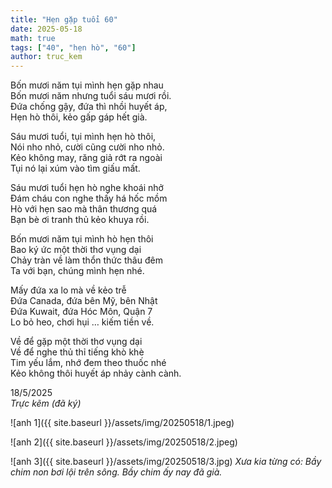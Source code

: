 ```yaml
---
title: "Hẹn gặp tuổi 60"
date: 2025-05-18
math: true
tags: ["40", "hẹn hò", "60"]
author: truc_kem  
---
```



Bốn mươi năm tụi mình hẹn gặp nhau  
Bốn mươi năm nhưng tuổi sáu mươi rồi.  
Đứa chống gậy, đứa thì nhồi huyết áp,  
Hẹn hò thôi, kẻo gấp gáp hết già.  

Sáu mươi tuổi, tụi mình hẹn hò thôi,  
Nói nho nhỏ, cười cũng cười nho nhỏ.  
Kẻo không may, răng giả rớt ra ngoài  
Tụi nó lại xúm vào tìm giấu mất.  

Sáu mươi tuổi hẹn hò nghe khoái nhở  
Đám cháu con nghe thấy há hốc mồm  
Hò với hẹn sao mà thân thương quá  
Bạn bè ơi tranh thủ kẻo khuya rồi.  

Bốn mươi năm tụi mình hò hẹn thôi  
Bao ký ức một thời thơ vụng dại  
Chảy tràn về làm thổn thức thâu đêm  
Ta với bạn, chúng mình hẹn nhé.  

Mấy đứa xa lo mà về kẻo trễ   
Đứa Canada, đứa bên Mỹ, bên Nhật  
Đứa Kuwait, đứa Hóc Môn, Quận 7  
Lo bỏ heo, chơi hụi … kiếm tiền về.  

Về để gặp một thời thơ vụng dại  
Về để nghe thủ thỉ tiếng khò khè  
Tim yếu lắm, nhớ đem theo thuốc nhé  
Kẻo không thôi huyết áp nhảy cành cành.

18/5/2025  
_Trực kẽm (đã ký)_


![anh 1]({{ site.baseurl }}/assets/img/20250518/1.jpeg)
  

![anh 2]({{ site.baseurl }}/assets/img/20250518/2.jpeg)

![anh 3]({{ site.baseurl }}/assets/img/20250518/3.jpg)
_Xưa kia từng có: Bầy chim non bơi lội trên sông. Bầy chim ấy nay đã già._
